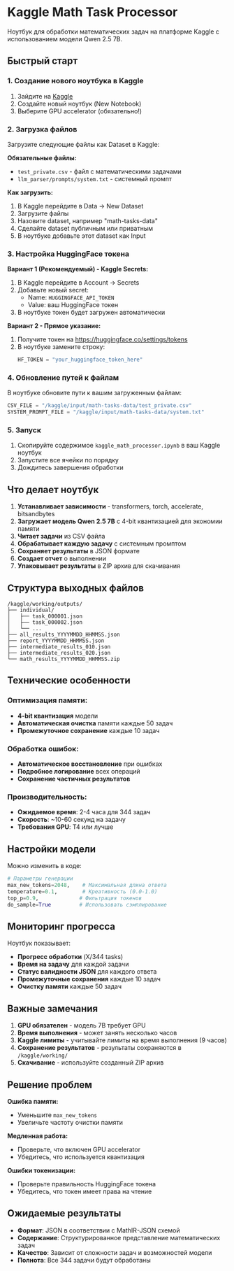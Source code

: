 # Kaggle Math Task Processor

Ноутбук для обработки математических задач на платформе Kaggle с использованием модели Qwen 2.5 7B.

## Быстрый старт

### 1. Создание нового ноутбука в Kaggle

1. Зайдите на [Kaggle](https://www.kaggle.com)
2. Создайте новый ноутбук (New Notebook)
3. Выберите GPU accelerator (обязательно!)

### 2. Загрузка файлов

Загрузите следующие файлы как Dataset в Kaggle:

**Обязательные файлы:**
- `test_private.csv` - файл с математическими задачами
- `llm_parser/prompts/system.txt` - системный промпт

**Как загрузить:**
1. В Kaggle перейдите в Data → New Dataset
2. Загрузите файлы
3. Назовите dataset, например "math-tasks-data"
4. Сделайте dataset публичным или приватным
5. В ноутбуке добавьте этот dataset как Input

### 3. Настройка HuggingFace токена

**Вариант 1 (Рекомендуемый) - Kaggle Secrets:**
1. В Kaggle перейдите в Account → Secrets
2. Добавьте новый secret:
   - Name: `HUGGINGFACE_API_TOKEN`
   - Value: ваш HuggingFace токен
3. В ноутбуке токен будет загружен автоматически

**Вариант 2 - Прямое указание:**
1. Получите токен на https://huggingface.co/settings/tokens
2. В ноутбуке замените строку:
   ```python
   HF_TOKEN = "your_huggingface_token_here"
   ```

### 4. Обновление путей к файлам

В ноутбуке обновите пути к вашим загруженным файлам:

```python
CSV_FILE = "/kaggle/input/math-tasks-data/test_private.csv"
SYSTEM_PROMPT_FILE = "/kaggle/input/math-tasks-data/system.txt"
```

### 5. Запуск

1. Скопируйте содержимое `kaggle_math_processor.ipynb` в ваш Kaggle ноутбук
2. Запустите все ячейки по порядку
3. Дождитесь завершения обработки

## Что делает ноутбук

1. **Устанавливает зависимости** - transformers, torch, accelerate, bitsandbytes
2. **Загружает модель Qwen 2.5 7B** с 4-bit квантизацией для экономии памяти
3. **Читает задачи** из CSV файла
4. **Обрабатывает каждую задачу** с системным промптом
5. **Сохраняет результаты** в JSON формате
6. **Создает отчет** о выполнении
7. **Упаковывает результаты** в ZIP архив для скачивания

## Структура выходных файлов

```
/kaggle/working/outputs/
├── individual/
│   ├── task_000001.json
│   ├── task_000002.json
│   └── ...
├── all_results_YYYYMMDD_HHMMSS.json
├── report_YYYYMMDD_HHMMSS.json
├── intermediate_results_010.json
├── intermediate_results_020.json
└── math_results_YYYYMMDD_HHMMSS.zip
```

## Технические особенности

### Оптимизация памяти:
- **4-bit квантизация** модели
- **Автоматическая очистка** памяти каждые 50 задач
- **Промежуточное сохранение** каждые 10 задач

### Обработка ошибок:
- **Автоматическое восстановление** при ошибках
- **Подробное логирование** всех операций
- **Сохранение частичных результатов**

### Производительность:
- **Ожидаемое время**: 2-4 часа для 344 задач
- **Скорость**: ~10-60 секунд на задачу
- **Требования GPU**: T4 или лучше

## Настройки модели

Можно изменить в коде:

```python
# Параметры генерации
max_new_tokens=2048,    # Максимальная длина ответа
temperature=0.1,        # Креативность (0.0-1.0)
top_p=0.9,             # Фильтрация токенов
do_sample=True         # Использовать сэмплирование
```

## Мониторинг прогресса

Ноутбук показывает:
- **Прогресс обработки** (X/344 tasks)
- **Время на задачу** для каждой задачи
- **Статус валидности JSON** для каждого ответа
- **Промежуточные сохранения** каждые 10 задач
- **Очистку памяти** каждые 50 задач

## Важные замечания

1. **GPU обязателен** - модель 7B требует GPU
2. **Время выполнения** - может занять несколько часов
3. **Kaggle лимиты** - учитывайте лимиты на время выполнения (9 часов)
4. **Сохранение результатов** - результаты сохраняются в `/kaggle/working/`
5. **Скачивание** - используйте созданный ZIP архив

## Решение проблем

**Ошибка памяти:**
- Уменьшите `max_new_tokens`
- Увеличьте частоту очистки памяти

**Медленная работа:**
- Проверьте, что включен GPU accelerator
- Убедитесь, что используется квантизация

**Ошибки токенизации:**
- Проверьте правильность HuggingFace токена
- Убедитесь, что токен имеет права на чтение

## Ожидаемые результаты

- **Формат**: JSON в соответствии с MathIR-JSON схемой
- **Содержание**: Структурированное представление математических задач
- **Качество**: Зависит от сложности задач и возможностей модели
- **Полнота**: Все 344 задачи будут обработаны